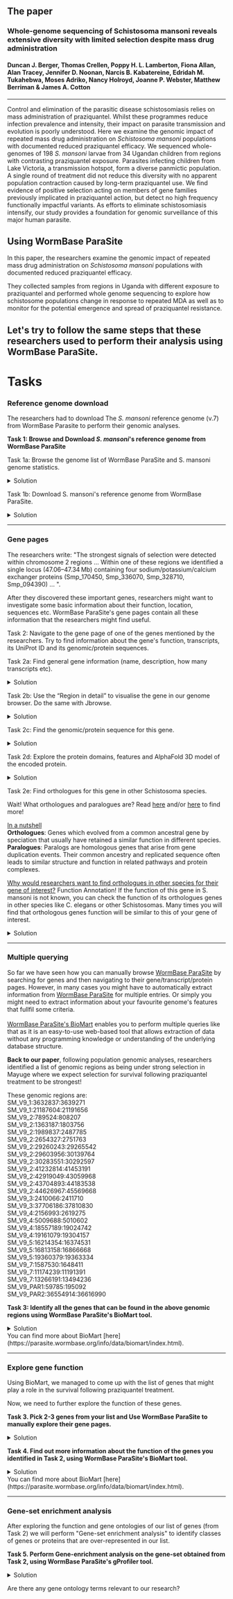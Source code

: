 ## The paper
### Whole-genome sequencing of Schistosoma mansoni reveals extensive diversity with limited selection despite mass drug administration
#### Duncan J. Berger, Thomas Crellen, Poppy H. L. Lamberton, Fiona Allan, Alan Tracey, Jennifer D. Noonan, Narcis B. Kabatereine, Edridah M. Tukahebwa, Moses Adriko, Nancy Holroyd, Joanne P. Webster, Matthew Berriman & James A. Cotton
---
Control and elimination of the parasitic disease schistosomiasis relies on mass administration of praziquantel. Whilst these programmes reduce infection prevalence and intensity, their impact on parasite transmission and evolution is poorly understood. Here we examine the genomic impact of repeated mass drug administration on *Schistosoma mansoni* populations with documented reduced praziquantel efficacy. We sequenced whole-genomes of 198 *S. mansoni* larvae from 34 Ugandan children from regions with contrasting praziquantel exposure. Parasites infecting children from Lake Victoria, a transmission hotspot, form a diverse panmictic population. A single round of treatment did not reduce this diversity with no apparent population contraction caused by long-term praziquantel use. We find evidence of positive selection acting on members of gene families previously implicated in praziquantel action, but detect no high frequency functionally impactful variants. As efforts to eliminate schistosomiasis intensify, our study provides a foundation for genomic surveillance of this major human parasite.

## Using WormBase ParaSite

In this paper, the researchers examine the genomic impact of repeated mass drug administration on *Schistosoma mansoni* populations with documented reduced praziquantel efficacy.

They collected samples from regions in Uganda with different exposure to praziquantel and performed whole genome sequencing to explore how schistosome populations change in response to repeated MDA as well as to monitor for the potential emergence and spread of praziquantel resistance.

Let's try to follow the same steps that these researchers used to perform their analysis using WormBase ParaSite.
---

# Tasks
### Reference genome download
The researchers had to download The *S. mansoni* reference genome (v.7) from WormBase Parasite to perform their genomic analyses.

**Task 1: Browse and Download *S. mansoni*'s reference genome from WormBase ParaSite**

Task 1a: Browse the genome list of WormBase ParaSite and S. mansoni genome statistics.

<details closed>
<summary>Solution</summary>
1. Go to WormBase ParaSite (https://parasite.wormbase.org/).<br>
2. Click ”Genome List" at the top menu.<br>
3. Use the Show/hide column at the top of the table to display more genome statistics for each genome.<br>
4. Hover your mouse pointer over the BUSCO ANNOTATION and BUSCO ASSEMBLY pie charts to reveal the BUSCO metrics for each genome.<br>
5. Click on Schistosoma mansoni to open its genome landing page. There you can find information about the genome and useful assembly/annotation statistics.<br>
</details>

Task 1b: Download S. mansoni's reference genome from WormBase ParaSite.

<details closed>
<summary>Solution</summary>
You can download data from WormBase ParaSite using our Downloads page (https://parasite.wormbase.org/ftp.html)<br>
1. Go to WormBase ParaSite (https://parasite.wormbase.org/)<br>
2. Click "Downloads" at the top menu.<br>
3. In the middle of the page you can find a table with genomes and their FTP links. Search for "mansoni" in the filter text box at the top right corner of the table.<br>
5. You can use the links appeared for S. mansoni to download the files you need.
6. To download the reference genome click on the FASTA button under the "Genomic" column for S. mansoni and a download will automatically start.<br>

Alternatively, you can directly browse our FTP server here: https://ftp.ebi.ac.uk/pub/databases/wormbase/parasite/releases/
</details>

---
### Gene pages
The researchers write: "The strongest signals of selection were detected within chromosome 2 regions ... Within one of these regions we identified a single locus (47.06–47.34 Mb) containing four sodium/potassium/calcium exchanger proteins (Smp_170450, Smp_336070, Smp_328710, Smp_094390) ... ".

After they discovered these important genes, researchers might want to investigate some basic information about their function, location, sequences etc. WormBase ParaSite's gene pages contain all these information that the researchers might find useful.

Task 2: Navigate to the gene page of one of the genes mentioned by the researchers. Try to find information about the gene's function, transcripts, its UniProt ID and its genomic/protein sequences.

Task 2a: Find general gene information (name, description, how many transcripts etc).
<details closed>
<summary>Solution</summary>
1. Go to WormBase ParaSite (https://parasite.wormbase.org/).<br>
2. Paste the Gene ID (i.e. Smp_336070) in the search box at the top right corner of the page and press Enter.<br>
3. The search will return the gene entry you searched for. Click on the Gene ID to open up the corresponding gene page.<br>
4. You're on the gene page. Use the menu on your left to navigate.<br>
5. You can learn more about the gene pages here (https://parasite.wormbase.org/info/Browsing/gene_pages.html).<br>
</details>


Task 2b: Use the “Region in detail” to visualise the gene in our genome browser. Do the same with Jbrowse.
<details closed>
<summary>Solution</summary>
1. While on the gene page, click on the "Region in detail" button under the "Genomic context" header.<br>
2. You can now browse the gene's location using the genomic browser. Use your mouse to navigate around the gene and hover over different features of the gene to see more information.<br>
3. Reverse strand is visible while UTRs are also annotated.<br>
4. You can use the "Configure tracks" button at the top left of the browser to load more tracks in the view.<br>
5. You can use "Add RNAseq tracks" or "Add custom tracks".<br>
6. You can learn more about the Genome Browser here (https://parasite.wormbase.org/info/Browsing/genome_browser_ensembl.html).<br>
<br>
Using Jbrowse:<br>
7. Click on the top-right "View region in Jbrowse" button to visualise the same region in a different genome browser called Jbrowse.<br>
8. You are being redirected to Jbrowse. When Jbrowse loads use your mouse to navigate around the gene and find nearby genes. Click on the gene models to see more information.<br>
9. Use the "Select tracks" at the top-left of the browser and select a few tracks to add to the view.<br>
10. You can also load your own tracks by clicking "Track"->"Open track file or URL" from the top menu.<br>
11. To learn more about Jbrowse visit our help page here (https://parasite.wormbase.org/info/Browsing/genome_browser_jbrowse.html).<br>

Tip: Jbrowse is also accessible via a button in [WormBase ParaSite genome list](https://parasite.wormbase.org/species.html) and the [genome's landing page](https://parasite.wormbase.org/Schistosoma_mansoni_prjea36577).
</details>

Task 2c: Find the genomic/protein sequence for this gene.
<details closed>
<summary>Solution</summary>
1. While on the gene page, click the "Sequence" on the left "Gene-based displays" menu.<br>
2. Scroll down and you will see the "Marked-up sequence" for this gene. This is the genomic sequence for this gene. You can download it or Blast it using the buttons above the sequence.<br>
3. Similarly, to find its protein sequence you need to first go to a gene's trascript page. To do that, click on a trascript ID in the trascript table (above the "Marked-up sequence" header).<br>
4. You can then use the left "Transcript-based displays" menu to view the sequences of the Exons, cDNA and Protein for this transcript.<br>
</details>

Task 2d: Explore the protein domains, features and AlphaFold 3D model of the encoded protein.
<details closed>
<summary>Solution</summary>
1. Information about protein domains & features are available at the transcript page. To go to a transcript page you need to click on a transcript ID in the transcript table.<br>
2. On the left "Transcript-based displays" menu, click on "Domains & features".<br>
3. Use the tables to discover which domains and features have been annotated in this gene's protein.<br>
4. On the left "Transcript-based displays" menu, click on the "AlphaFold predicted model".<br>
5. Use the "AlphaFold predicted model" widget to discover the 3D protein structure of the protein.<br>
6. Use your mouse (drag/drop) to move and rotate the protein. You can zoom/unzoom using your mouse wheel.<br>
7. Use the right side menu to show/hide different protein/gene features (e.g. "Exons","PANTHER","Pfam" etc).
</details>

Task 2e: Find orthologues for this gene in other Schistosoma species.

Wait! What orthologues and paralogues are? Read [here](https://sciencing.com/different-variants-gene-called-8092322.html) and/or [here](https://genomebiology.biomedcentral.com/articles/10.1186/gb-2001-2-8-interactions1002) to find more!

<ins>In a nutshell</ins><br>
**Orthologues**: Genes which evolved from a common ancestral gene by speciation that usually have retained a similar function in different species.<br>
**Paralogues**: Paralogs are homologous genes that arise from gene duplication events. Their common ancestry and replicated sequence often leads to similar structure and function in related pathways and protein complexes.<br>

<ins>Why would researchers want to find orthologues in other species for their gene of interest?</ins> Function Annotation! If the function of this gene in S. mansoni is not known, you can check the function of its orthologues genes in other species like C. elegans or other Schistosomas. Many times you will find that orthologous genes function will be similar to this of your gene of interest.

<details closed>
<summary>Solution</summary>
1. While on the gene page, click "Orthologues" on the left "Gene-based displays" menu under "Comparative genomics".<br>
2. We need to wait a little bit for the orthologues to load.<br>
3. When loaded, two tables are visible: "Summary of orthologues of this gene" and "Selected orthologues".<br>
4. On the left "Summary of orthologues of this gene" menu, you can select to display orthologues for one or more taxonomic groups (nematodes, platyhelminths)".<br>
5. The second table shows the list of orthologues found for this gene.<br>
6. You can use the search box at the top right to filter orthologues just for schistosoma species by typing "schistosoma".<br>
7. Use the three buttons in the "Compare" column: "Alignment (protein)", "Alignment (cDNA)" and "Gene Tree (image)" to further explore the comparison.
8. Click on the "Gene Tree (image)" of one of the orthologues in the list, to explore the gene tree for the specific orthologue.
9. You can follow the same instructions to discover paralogues too!
</details>

---
### Multiple querying 
So far we have seen how you can manually browse [WormBase ParaSite](https://parasite.wormbase.org/) by searching for genes and then navigating to their gene/transcript/protein pages. However, in many cases you might have to automatically extract information from [WormBase ParaSite](https://parasite.wormbase.org/) for multiple entries. Or simply you might need to extract information about your favourite genome's features that fullfil some criteria.<br>
<br>
[WormBase ParaSite's BioMart](https://parasite.wormbase.org/biomart/martview/) enables you to perform multiple queries like that as it is an easy-to-use web-based tool that allows extraction of data without any programming knowledge or understanding of the underlying database structure.

**Back to our paper**, following population genomic analyses, researchers identified a list of genomic regions as being under strong selection in Mayuge where we expect selection for survival following praziquantel treatment to be strongest!

These genomic regions are:<br>
SM_V9_1:3632837:3639271<br>
SM_V9_1:21187604:21191656<br>
SM_V9_2:789524:808207<br>
SM_V9_2:1363187:1803756<br>
SM_V9_2:1989837:2487785<br>
SM_V9_2:2654327:2751763<br>
SM_V9_2:29260243:29265542<br>
SM_V9_2:29603956:30139764<br>
SM_V9_2:30283551:30292597<br>
SM_V9_2:41232814:41453191<br>
SM_V9_2:42919049:43059968<br>
SM_V9_2:43704893:44183538<br>
SM_V9_2:44626967:45569668<br>
SM_V9_3:2410066:2411710<br>
SM_V9_3:37706186:37810830<br>
SM_V9_4:2156993:2619275<br>
SM_V9_4:5009688:5010602<br>
SM_V9_4:18557189:19024742<br>
SM_V9_4:19161079:19304157<br>
SM_V9_5:16214354:16374531<br>
SM_V9_5:16813158:16866668<br>
SM_V9_5:19360379:19363334<br>
SM_V9_7:1587530:1648411<br>
SM_V9_7:11174239:11191391<br>
SM_V9_7:13266191:13494236<br>
SM_V9_PAR1:59785:195092<br>
SM_V9_PAR2:36554914:36616990<br>

**Task 3: Identify all the genes that can be found in the above genomic regions using WormBase ParaSite's BioMart tool.**

<details closed>
<summary>Solution</summary>
1. Go to WormBase ParaSite (https://parasite.wormbase.org/).<br><br>
2. Click "BioMart" at the top menu. You're now on BioMart's page! Filters and attributes can be selected in the right panel. A summary of your choices is also displayed in the left panel.<br><br>
BioMart allows you to restrict your query with information that you know, e.g: species, input a list of IDs, restrict to a region. You can access the filter page by clicking on the "1. Query Filters" button located on the left panel. Filters are organised into different sections, clicking on the "+/-" boxes will expand/collapse a section and display its content.<br><br>
3. Expand the "SPECIES" section by clicking on the "+" box on the right panel. Select the "Schistosoma mansoni PRJEA36577" species in the SPECIES tab.<br><br>
4. Expand the "REGION" section by clicking on the "+" box on the right panel. Then, paste the above genomic coordinates into the "Multiple regions (Chr:Start:End:Strand)" dialog box.<br><br>
By clicking on the "2. Output Attributes" button on the left panel, you will access the mart attribute page. This page allows you to select your desired output; the default output is "Genome project" and "Gene stable ID" in the WormBase ParaSite mart. The attributes are organised in pages that you can access by selecting the radio buttons at the top of the right panel.<br><br> 
5. Click on the "2. Output Attributes" on the left panel.<br><br>
6. Expand the "SPECIES AND GENOME INFORMATION" by clicking on the "+" box on the right panel. Then deselect the "Genome project" field. We don't want it in our final table.<br><br>
7. Expand the "GENE" section by clicking on the "+" box on the right panel. Then make sure that only the "Gene stable ID" field is selected.<br><br>
8. 
</details>
You can find more about BioMart [here](https://parasite.wormbase.org/info/data/biomart/index.html).

---
### Explore gene function 

Using BioMart, we managed to come up with the list of genes that might play a role in the survival following praziquantel treatment.

Now, we need to further explore the function of these genes.

**Task 3. Pick 2-3 genes from your list and Use WormBase ParaSite to manually explore their gene pages.**
<details closed>
<summary>Solution</summary>
1. Go to WormBase ParaSite (https://parasite.wormbase.org/).<br>
2. Paste the Gene ID in the search box at the top right corner of the page and press Enter.<br>
3. The search will return the gene entry you searched for. Click on the Gene ID to open up the corresponding gene page.<br>
4. You're on the gene page. Use the menu on your left to navigate.<br>
5. You can learn more about the gene pages here (https://parasite.wormbase.org/info/Browsing/gene_pages.html).<br>
</details>

**Task 4. Find out more information about the function of the genes you identified in Task 2, using WormBase ParaSite's BioMart tool.**
<details closed>
<summary>Solution</summary>
1. Go to WormBase ParaSite archive 16 (https://release-16.parasite.wormbase.org/)<br>
2. Click "BioMart" at the top menu.<br>
3. Select the "Schistosoma mansoni PRJEA36577" species in the SPECIES tab.<br>
4. Paste the list of Gene IDs from Task 2 into the "ID list limit" dialog box under the GENE tab.<br>
5. Click on the Output Attributes and customise your output data/format (make sure to have "Gene Stable ID", "Gene description" clicked under the "GENE" tab and "GO term name" under the "GENE ONTOLOGY (GO)" tab.<br>
6. Click "Results", when you are done customising, to see the output table.<br>
</details>
You can find more about BioMart [here](https://parasite.wormbase.org/info/data/biomart/index.html).

---
### Gene-set enrichment analysis
After exploring the function and gene ontologies of our list of genes (from Task 2) we will perform "Gene-set enrichment analysis" to identify classes of genes or proteins that are over-represented in our list.

**Task 5. Perform Gene-enrichment analysis on the gene-set obtained from Task 2, using WormBase ParaSite's gProfiler tool.**

<details closed>
<summary>Solution</summary>
1. Go to WormBase ParaSite (https://parasite.wormbase.org/)<br>
2. Click "Tools" at the top menu.<br>
3. Click "g:Profiler" in the tools table.<br>
4. You are now inside g:Profiler. Paste the gene IDs from Task 2 into the central text box. Select "Schistosoma Mansoni" using the "Organism" drop-down menu and then click on "Run Query".<br>
5. When results appear, scroll down and hover over the points in the graph to explore gene ontologies which are over-represented in your list of genes. You can also click on "Detailed Results" tab to see a table with all the enriched Gene ontology terms.<br>
</details>

Are there any gene ontology terms relevant to our research?
